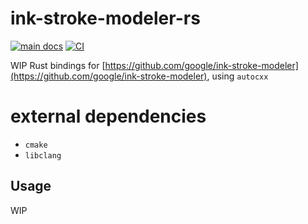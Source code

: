 # ink-stroke-modeler-rs

[![main docs](https://img.shields.io/badge/docs-main-informational)](https://flxzt.github.io/ink-stroke-modeler-rs/ink_stroke_modeler_rs/)
[![CI](https://github.com/flxzt/ink-stroke-modeler-rs/actions/workflows/ci.yaml/badge.svg)](https://github.com/flxzt/ink-stroke-modeler-rs/actions/workflows/ci.yaml)

WIP Rust bindings for [https://github.com/google/ink-stroke-modeler](https://github.com/google/ink-stroke-modeler), using `autocxx`

# external dependencies
- `cmake`
- `libclang`

## Usage
WIP
